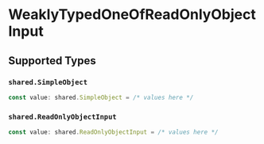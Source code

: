 # WeaklyTypedOneOfReadOnlyObjectInput


## Supported Types

### `shared.SimpleObject`

```typescript
const value: shared.SimpleObject = /* values here */
```

### `shared.ReadOnlyObjectInput`

```typescript
const value: shared.ReadOnlyObjectInput = /* values here */
```

